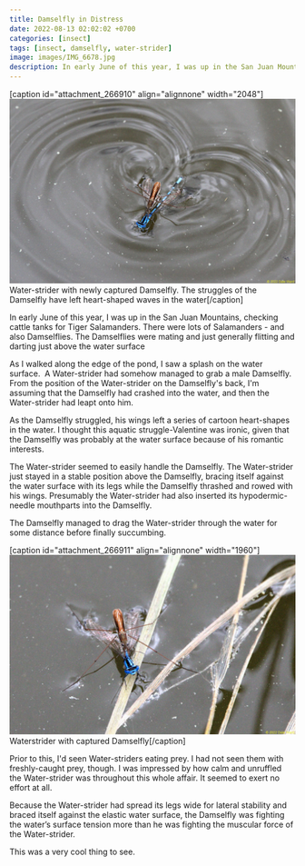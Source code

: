 ```yaml
---
title: Damselfly in Distress
date: 2022-08-13 02:02:02 +0700
categories: [insect]
tags: [insect, damselfly, water-strider]
image: images/IMG_6678.jpg
description: In early June of this year, I was up in the San Juan Mountains, checking cattle tanks for Tiger Salamanders. There were lots of Salamanders – and also Damselflies. The Damselflies were mating and just generally flitting and darting just…
---
```


\[caption id="attachment\_266910" align="alignnone" width="2048"\][![](images/IMG_6678.jpg)](https://tightloop.com/blog/wp-content/uploads/2022/08/IMG_6678.jpg) Water-strider with newly captured Damselfly. The struggles of the Damselfly have left heart-shaped waves in the water\[/caption\]

In early June of this year, I was up in the San Juan Mountains, checking cattle tanks for Tiger Salamanders. There were lots of Salamanders - and also Damselflies. The Damselflies were mating and just generally flitting and darting just above the water surface

As I walked along the edge of the pond, I saw a splash on the water surface.  A Water-strider had somehow managed to grab a male Damselfly. From the position of the Water-strider on the Damselfly's back, I'm assuming that the Damselfly had crashed into the water, and then the Water-strider had leapt onto him.

As the Damselfly struggled, his wings left a series of cartoon heart-shapes in the water. I thought this aquatic struggle-Valentine was ironic, given that the Damselfly was probably at the water surface because of his romantic interests.

<!--more-->

The Water-strider seemed to easily handle the Damselfly. The Water-strider just stayed in a stable position above the Damselfly, bracing itself against the water surface with its legs while the Damselfly thrashed and rowed with his wings. Presumably the Water-strider had also inserted its hypodermic-needle mouthparts into the Damselfly.

The Damselfly managed to drag the Water-strider through the water for some distance before finally succumbing.

\[caption id="attachment\_266911" align="alignnone" width="1960"\][![](images/IMG_6681.jpg)](https://tightloop.com/blog/wp-content/uploads/2022/08/IMG_6681.jpg) Waterstrider with captured Damselfly\[/caption\]

Prior to this, I'd seen Water-striders eating prey. I had not seen them with freshly-caught prey, though. I was impressed by how calm and unruffled the Water-strider was throughout this whole affair. It seemed to exert no effort at all.

Because the Water-strider had spread its legs wide for lateral stability and braced itself against the elastic water surface, the Damselfly was fighting the water’s surface tension more than he was fighting the muscular force of the Water-strider.

This was a very cool thing to see.
